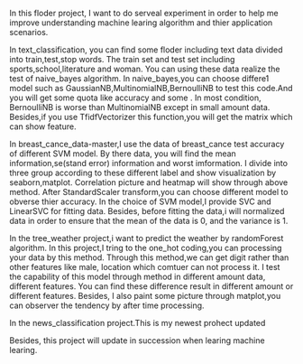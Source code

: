 In this floder project, I want to do serveal experiment in order to help me improve understanding 
machine learing algorithm and thier application scenarios.

In text_classification,
you can find some floder including text data divided into train,test,stop words.
The train set and test set including sports,school,literature and woman.
You can using these data realize the test of naive_bayes algorithm.
In naive_bayes,you can choose differe1 model such as GaussianNB,MultinomialNB,BernoulliNB
to test this code.And you will get some quota like accuracy and some .
In most condition, BernoulliNB is worse than MultinomialNB except in small amount data.
Besides,if you use TfidfVectorizer this function,you will get the matrix which can show feature.

In breast_cance_data-master,I use the data of breast_cance test accuracy of different SVM model.
By there data, you will find the mean information,se(stand error) information and worst imformation.
I divide into three group according to these different label and 
show visualization by seaborn,matplot.
Correlation picture and heatmap will show through above method.
After StandardScaler transform,you can choose different model to obverse thier accuracy.
In the choice of SVM model,I provide SVC and LinearSVC for fitting data.
Besides, before fitting the data,i will normalized data in order to ensure that
the mean of the data is 0, and the variance is 1.

In the tree_weather project,i want to predict the weather by randomForest algorithm.
In this project,I tring to the one_hot coding,you can processing your data by this method.
Through this method,we can get digit rather than other features like male, location 
which comtuer can not process it.
I test the capability of this model through method in different amount data, different features.
You can find these difference result in different amount or different features.
Besides, I also paint some picture through matplot,you can observer the tendency 
by after  time processing.


In the news_classification project.This is my newest prohect updated

Besides, this project will update in succession when learing machine learing.
